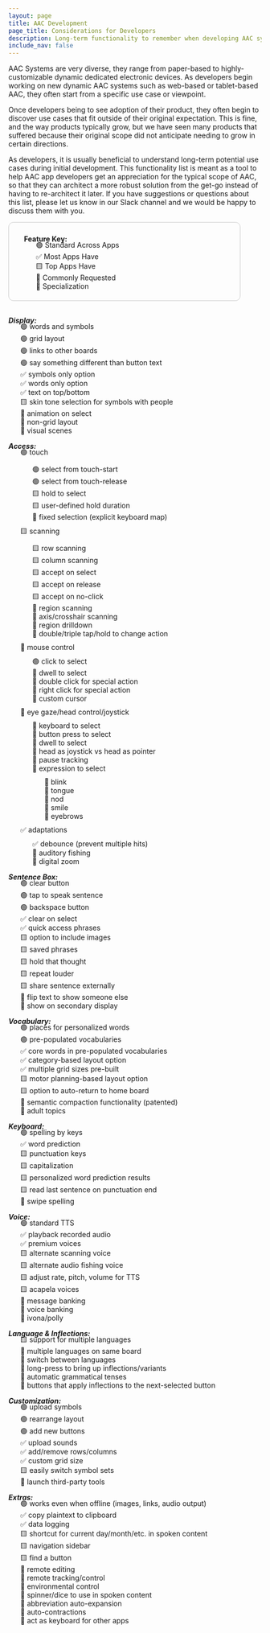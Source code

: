 ```yaml
---
layout: page
title: AAC Development 
page_title: Considerations for Developers
description: Long-term functionality to remember when developing AAC systems
include_nav: false
---
```

<style>
  ul {
    list-style: none;
  }
  ul ul {
    margin-bottom: 10px;
    margin-top: 10px;
  }
  p strong {
    display: block;
    margin-bottom: -20px;
  }
</style>
AAC Systems are very diverse, they range from paper-based to highly-customizable dynamic dedicated electronic devices. As developers begin working on new dynamic AAC systems such as web-based or tablet-based AAC, they often start from a specific use case or viewpoint.

Once developers being to see adoption of their product, they often begin to discover use cases that fit outside of their original expectation. This is fine, and the way products typically grow, but we have seen many products that suffered because their original scope did not anticipate needing to grow in certain directions.

As developers, it is usually beneficial to understand long-term potential use cases during initial development. This functionality list is meant as a tool to help AAC app developers get an appreciation for the typical scope of AAC, so that they can architect a more robust solution from the get-go instead of having to re-architect it later. If you have suggestions or questions about this list, please let us know in our Slack channel and we would be happy to discuss them with you.

<div style='border: 1px solid #ccc; border-radius: 10px; padding: 10px 30px; max-width: 400px; margin-bottom: 30px;'>

<strong>Feature Key:</strong>
  <ul style='margin-bottom: 10px;'>
    <li>🟢 Standard Across Apps</li>
    <li>✅ Most Apps Have</li>
    <li>🟨 Top Apps Have</li>
    <li>🐝 Commonly Requested</li>
    <li>💜 Specialization</li>
  </ul>
</div>

***Display:***
- 🟢 words and symbols
- 🟢 grid layout
- 🟢 links to other boards
- 🟢 say something different than button text
- ✅ symbols only option
- ✅ words only option
- ✅ text on top/bottom
- 🟨 skin tone selection for symbols with people
- 🐝 animation on select
- 🐝 non-grid layout
- 💜 visual scenes

***Access:***
- 🟢 touch
  - 🟢 select from touch-start
  - 🟢 select from touch-release
  - 🟨 hold to select
  - 🟨 user-defined hold duration
  - 💜 fixed selection (explicit keyboard map)
- 🟨 scanning
  - 🟨 row scanning
  - 🟨 column scanning
  - 🟨 accept on select
  - 🟨 accept on release
  - 🟨 accept on no-click
  - 🐝 region scanning
  - 💜 axis/crosshair scanning
  - 💜 region drilldown
  - 💜 double/triple tap/hold to change action
- 🐝 mouse control
  - 🟢 click to select
  - 🐝 dwell to select
  - 🐝 double click for special action
  - 🐝 right click for special action
  - 💜 custom cursor
- 🐝 eye gaze/head control/joystick
  - 🐝 keyboard to select
  - 🐝 button press to select
  - 🐝 dwell to select
  - 🐝 head as joystick vs head as pointer
  - 🐝 pause tracking
  - 🐝 expression to select
    - 🐝 blink
    - 🐝 tongue
    - 🐝 nod
    - 🐝 smile
    - 🐝 eyebrows
- ✅ adaptations
  - ✅ debounce (prevent multiple hits)
  - 🐝 auditory fishing
  - 💜 digital zoom

***Sentence Box:***
- 🟢 clear button
- 🟢 tap to speak sentence
- 🟢 backspace button
- ✅ clear on select
- ✅ quick access phrases
- 🟨 option to include images
- 🟨 saved phrases
- 🟨 hold that thought
- 🟨 repeat louder
- 🟨 share sentence externally
- 🐝 flip text to show someone else
- 💜 show on secondary display

***Vocabulary:***
- 🟢 places for personalized words
- 🟢 pre-populated vocabularies
- ✅ core words in pre-populated vocabularies
- ✅ category-based layout option
- ✅ multiple grid sizes pre-built
- 🟨 motor planning-based layout option
- 🟨 option to auto-return to home board
- 🐝 semantic compaction functionality (patented)
- 🐝 adult topics

***Keyboard:***
- 🟢 spelling by keys
- ✅ word prediction
- 🟨 punctuation keys
- 🟨 capitalization
- 🟨 personalized word prediction results
- 🟨 read last sentence on punctuation end
- 💜 swipe spelling

***Voice:***
- 🟢 standard TTS
- ✅ playback recorded audio
- ✅ premium voices
- 🟨 alternate scanning voice
- 🟨 alternate audio fishing voice
- 🟨 adjust rate, pitch, volume for TTS
- 🟨 acapela voices
- 🐝 message banking
- 🐝 voice banking
- 💜 ivona/polly

***Language & Inflections:***
- 🟨 support for multiple languages
- 🐝 multiple languages on same board
- 🐝 switch between languages
- 🐝 long-press to bring up inflections/variants
- 🐝 automatic grammatical tenses
- 💜 buttons that apply inflections to the next-selected button

***Customization:***
- 🟢 upload symbols
- 🟢 rearrange layout
- 🟢 add new buttons
- ✅ upload sounds
- ✅ add/remove rows/columns
- ✅ custom grid size
- 🟨 easily switch symbol sets
- 🐝 launch third-party tools

***Extras:***
- 🟢 works even when offline (images, links, audio output)
- ✅ copy plaintext to clipboard
- ✅ data logging
- 🟨 shortcut for current day/month/etc. in spoken content
- 🟨 navigation sidebar
- 🟨 find a button
- 🐝 remote editing
- 🐝 remote tracking/control
- 🐝 environmental control
- 🐝 spinner/dice to use in spoken content
- 🐝 abbreviation auto-expansion
- 🐝 auto-contractions
- 💜 act as keyboard for other apps

